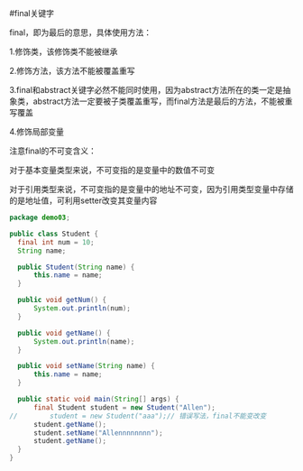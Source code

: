 #final关键字

final，即为最后的意思，具体使用方法：

1.修饰类，该修饰类不能被继承

2.修饰方法，该方法不能被覆盖重写

3.final和abstract关键字必然不能同时使用，因为abstract方法所在的类一定是抽象类，abstract方法一定要被子类覆盖重写，而final方法是最后的方法，不能被重写覆盖

4.修饰局部变量

注意final的不可变含义：
  
  对于基本变量类型来说，不可变指的是变量中的数值不可变
  
  对于引用类型来说，不可变指的是变量中的地址不可变，因为引用类型变量中存储的是地址值，可利用setter改变其变量内容
  ```java
  package demo03;

public class Student {
    final int num = 10;
    String name;

    public Student(String name) {
        this.name = name;
    }

    public void getNum() {
        System.out.println(num);
    }

    public void getName() {
        System.out.println(name);
    }

    public void setName(String name) {
        this.name = name;
    }

    public static void main(String[] args) {
        final Student student = new Student("Allen");
//        student = new Student("aaa");// 错误写法，final不能变改变
        student.getName();
        student.setName("Allennnnnnnn");
        student.getName();
    }
}
```
  
